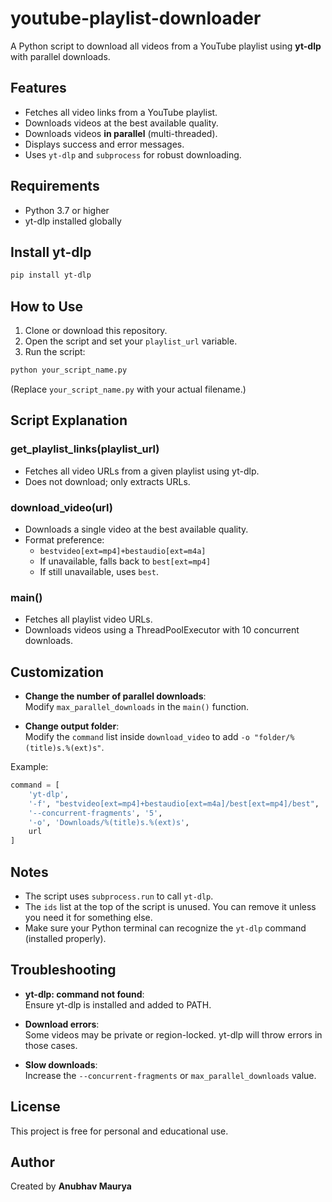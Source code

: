 # youtube-playlist-downloader

A Python script to download all videos from a YouTube playlist using **yt-dlp** with parallel downloads.

## Features

- Fetches all video links from a YouTube playlist.
- Downloads videos at the best available quality.
- Downloads videos **in parallel** (multi-threaded).
- Displays success and error messages.
- Uses `yt-dlp` and `subprocess` for robust downloading.

## Requirements

- Python 3.7 or higher
- yt-dlp installed globally

## Install yt-dlp

```bash
pip install yt-dlp
```

## How to Use

1. Clone or download this repository.
2. Open the script and set your `playlist_url` variable.
3. Run the script:

```bash
python your_script_name.py
```

(Replace `your_script_name.py` with your actual filename.)

## Script Explanation

### get_playlist_links(playlist_url)

- Fetches all video URLs from a given playlist using yt-dlp.
- Does not download; only extracts URLs.

### download_video(url)

- Downloads a single video at the best available quality.
- Format preference:
  - `bestvideo[ext=mp4]+bestaudio[ext=m4a]`
  - If unavailable, falls back to `best[ext=mp4]`
  - If still unavailable, uses `best`.

### main()

- Fetches all playlist video URLs.
- Downloads videos using a ThreadPoolExecutor with 10 concurrent downloads.

## Customization

- **Change the number of parallel downloads**:  
  Modify `max_parallel_downloads` in the `main()` function.

- **Change output folder**:  
  Modify the `command` list inside `download_video` to add `-o "folder/%(title)s.%(ext)s"`.

Example:

```python
command = [
    'yt-dlp',
    '-f', "bestvideo[ext=mp4]+bestaudio[ext=m4a]/best[ext=mp4]/best",
    '--concurrent-fragments', '5',
    '-o', 'Downloads/%(title)s.%(ext)s',
    url
]
```

## Notes

- The script uses `subprocess.run` to call `yt-dlp`.
- The `ids` list at the top of the script is unused. You can remove it unless you need it for something else.
- Make sure your Python terminal can recognize the `yt-dlp` command (installed properly).

## Troubleshooting

- **yt-dlp: command not found**:  
  Ensure yt-dlp is installed and added to PATH.

- **Download errors**:  
  Some videos may be private or region-locked. yt-dlp will throw errors in those cases.

- **Slow downloads**:  
  Increase the `--concurrent-fragments` or `max_parallel_downloads` value.

## License

This project is free for personal and educational use.

## Author

Created by **Anubhav Maurya**
